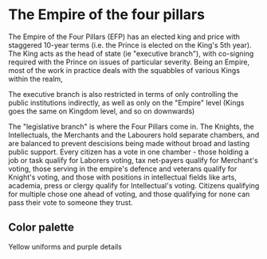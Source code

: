 # The Empire of the four pillars

The Empire of the Four Pillars (EFP) has an elected king and price with staggered 10-year terms (i.e. the Prince is elected on the King's 5th year). The King acts as the head of state (ie "executive branch"), with co-signing required with the Prince on issues of particular severity. Being an Empire, most of the work in practice deals with the squabbles of various Kings within the realm,

The executive branch is also restricted in terms of only controlling the public institutions indirectly, as well as only on the "Empire" level (Kings goes the same on Kingdom level, and so on downwards)

The "legislative branch" is where the Four Pillars come in. The Knights, the Intellectuals, the Merchants and the Labourers hold separate chambers, and are balanced to prevent descisions being made without broad and lasting public support. Every citizen has a vote in one chamber - those holding a job or task qualify for Laborers voting, tax net-payers qualify for Merchant's voting, those serving in the empire's defence and veterans qualify for Knight's voting, and those with positions in intellectual fields like arts, academia, press or clergy qualify for Intellectual's voting. Citizens qualifying for multiple chose one ahead of voting, and those qualifying for none can pass their vote to someone they trust.

## Color palette

Yellow uniforms and purple details
